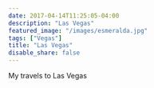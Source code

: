 ```yaml
---
date: 2017-04-14T11:25:05-04:00
description: "Las Vegas"
featured_image: "/images/esmeralda.jpg"
tags: ["Vegas"]
title: "Las Vegas"
disable_share: false
---
```

My travels to Las Vegas